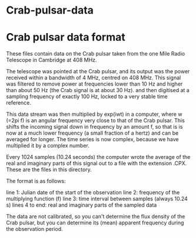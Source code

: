 # Crab-pulsar-data
Crab pulsar data format
=======================

These files contain data on the Crab pulsar taken from the one
Mile Radio Telescope in Cambridge at 408 MHz.

The telescope was pointed at the Crab pulsar, and its output was
the power received within a bandwidth of 4 MHz, centred on 408
MHz.  This signal was filtered to remove power at frequencies
lower than 10 Hz and higher than about 50 Hz (the Crab signal is
at about 30 Hz). and then digitised at a sampling frequency of
exactly 100 Hz, locked to a very stable time reference.

This data stream was then multiplied by exp(iwt) in a computer,
where w (=2pi f) is an angular frequency very close to that of the
Crab pulsar. This shifts the incoming signal down in frequency by
an amount f, so that is is now at a much lower frequency (a small
fraction of a hertz) and can be averaged for longer. The time
series is now complex, because we have multiplied it by a complex
number.

Every 1024 samples (10.24 seconds) the computer wrote the average
of the real and imaginary parts of this signal out to a file with
the extension .CPX.  These are the files in this directory.

The format is as follows:

 line 1: Julian date of the start of the observation
 line 2: frequency of the multiplying function (f)
 line 3: time interval between samples (always 10.24 s)
 lines 4 to end: real and imaginary parts of the sampled data

 The data are not calibrated, so you can't determine the flux
 density of the Crab pulsar, but you can determine its (mean)
 apparent frequency during the observation period. 


